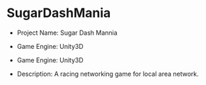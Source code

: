 # SugarDashMania
* Project Name: Sugar Dash Mannia

* Game Engine: Unity3D

* Game Engine: Unity3D

* Description: A racing networking game for local area network.